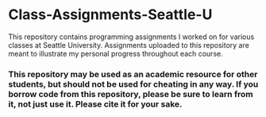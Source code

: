 # Class-Assignments-Seattle-U
This repository contains programming assignments I worked on for various classes at Seattle University.
Assignments uploaded to this repository are meant to illustrate my personal progress throughout each course.
### This repository may be used as an academic resource for other students, but should not be used for cheating in any way. If you borrow code from this repository, please be sure to learn from it, not just use it. Please cite it for your sake.
